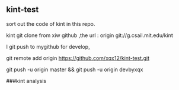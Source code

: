 kint-test
---------

sort out the code of kint in this repo.

kint git clone from xiw github ,the url : origin git://g.csail.mit.edu/kint

I git push to mygithub for develop,

git remote add origin https://github.com/xqx12/kint-test.git

git push -u origin master  && git push -u origin devbyxqx


###kint analysis



